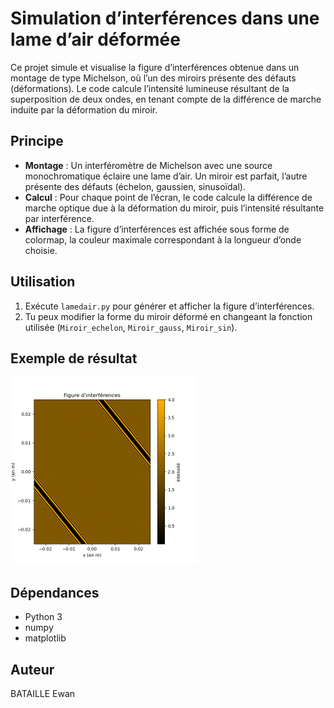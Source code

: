 # Simulation d’interférences dans une lame d’air déformée

Ce projet simule et visualise la figure d’interférences obtenue dans un montage de type Michelson, où l’un des miroirs présente des défauts (déformations). Le code calcule l’intensité lumineuse résultant de la superposition de deux ondes, en tenant compte de la différence de marche induite par la déformation du miroir.

## Principe

- **Montage** : Un interféromètre de Michelson avec une source monochromatique éclaire une lame d’air. Un miroir est parfait, l’autre présente des défauts (échelon, gaussien, sinusoïdal).
- **Calcul** : Pour chaque point de l’écran, le code calcule la différence de marche optique due à la déformation du miroir, puis l’intensité résultante par interférence.
- **Affichage** : La figure d’interférences est affichée sous forme de colormap, la couleur maximale correspondant à la longueur d’onde choisie.

## Utilisation

1. Exécute `lamedair.py` pour générer et afficher la figure d’interférences.
2. Tu peux modifier la forme du miroir déformé en changeant la fonction utilisée (`Miroir_echelon`, `Miroir_gauss`, `Miroir_sin`).

## Exemple de résultat

<img src="inter_sin.png" alt="Exemple de fractale" width="300"/>

## Dépendances

- Python 3
- numpy
- matplotlib

## Auteur

BATAILLE Ewan